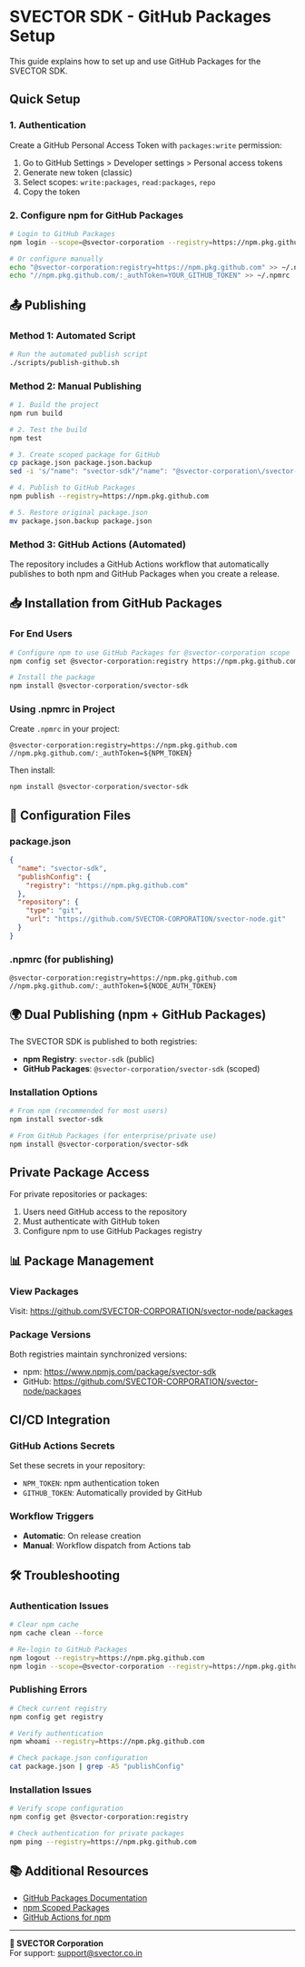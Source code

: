 # SVECTOR SDK - GitHub Packages Setup

This guide explains how to set up and use GitHub Packages for the SVECTOR SDK.

## Quick Setup

### 1. Authentication

Create a GitHub Personal Access Token with `packages:write` permission:

1. Go to GitHub Settings > Developer settings > Personal access tokens
2. Generate new token (classic)
3. Select scopes: `write:packages`, `read:packages`, `repo`
4. Copy the token

### 2. Configure npm for GitHub Packages

```bash
# Login to GitHub Packages
npm login --scope=@svector-corporation --registry=https://npm.pkg.github.com

# Or configure manually
echo "@svector-corporation:registry=https://npm.pkg.github.com" >> ~/.npmrc
echo "//npm.pkg.github.com/:_authToken=YOUR_GITHUB_TOKEN" >> ~/.npmrc
```

## 📤 Publishing

### Method 1: Automated Script

```bash
# Run the automated publish script
./scripts/publish-github.sh
```

### Method 2: Manual Publishing

```bash
# 1. Build the project
npm run build

# 2. Test the build
npm test

# 3. Create scoped package for GitHub
cp package.json package.json.backup
sed -i 's/"name": "svector-sdk"/"name": "@svector-corporation\/svector-sdk"/' package.json

# 4. Publish to GitHub Packages
npm publish --registry=https://npm.pkg.github.com

# 5. Restore original package.json
mv package.json.backup package.json
```

### Method 3: GitHub Actions (Automated)

The repository includes a GitHub Actions workflow that automatically publishes to both npm and GitHub Packages when you create a release.

## 📥 Installation from GitHub Packages

### For End Users

```bash
# Configure npm to use GitHub Packages for @svector-corporation scope
npm config set @svector-corporation:registry https://npm.pkg.github.com

# Install the package
npm install @svector-corporation/svector-sdk
```

### Using .npmrc in Project

Create `.npmrc` in your project:

```
@svector-corporation:registry=https://npm.pkg.github.com
//npm.pkg.github.com/:_authToken=${NPM_TOKEN}
```

Then install:

```bash
npm install @svector-corporation/svector-sdk
```

## 🔧 Configuration Files

### package.json
```json
{
  "name": "svector-sdk",
  "publishConfig": {
    "registry": "https://npm.pkg.github.com"
  },
  "repository": {
    "type": "git",
    "url": "https://github.com/SVECTOR-CORPORATION/svector-node.git"
  }
}
```

### .npmrc (for publishing)
```
@svector-corporation:registry=https://npm.pkg.github.com
//npm.pkg.github.com/:_authToken=${NODE_AUTH_TOKEN}
```

## 🌍 Dual Publishing (npm + GitHub Packages)

The SVECTOR SDK is published to both registries:

- **npm Registry**: `svector-sdk` (public)
- **GitHub Packages**: `@svector-corporation/svector-sdk` (scoped)

### Installation Options

```bash
# From npm (recommended for most users)
npm install svector-sdk

# From GitHub Packages (for enterprise/private use)
npm install @svector-corporation/svector-sdk
```

## Private Package Access

For private repositories or packages:

1. Users need GitHub access to the repository
2. Must authenticate with GitHub token
3. Configure npm to use GitHub Packages registry

## 📊 Package Management

### View Packages

Visit: https://github.com/SVECTOR-CORPORATION/svector-node/packages

### Package Versions

Both registries maintain synchronized versions:

- npm: https://www.npmjs.com/package/svector-sdk
- GitHub: https://github.com/SVECTOR-CORPORATION/svector-node/packages

## CI/CD Integration

### GitHub Actions Secrets

Set these secrets in your repository:

- `NPM_TOKEN`: npm authentication token
- `GITHUB_TOKEN`: Automatically provided by GitHub

### Workflow Triggers

- **Automatic**: On release creation
- **Manual**: Workflow dispatch from Actions tab

## 🛠️ Troubleshooting

### Authentication Issues

```bash
# Clear npm cache
npm cache clean --force

# Re-login to GitHub Packages
npm logout --registry=https://npm.pkg.github.com
npm login --scope=@svector-corporation --registry=https://npm.pkg.github.com
```

### Publishing Errors

```bash
# Check current registry
npm config get registry

# Verify authentication
npm whoami --registry=https://npm.pkg.github.com

# Check package.json configuration
cat package.json | grep -A5 "publishConfig"
```

### Installation Issues

```bash
# Verify scope configuration
npm config get @svector-corporation:registry

# Check authentication for private packages
npm ping --registry=https://npm.pkg.github.com
```

## 📚 Additional Resources

- [GitHub Packages Documentation](https://docs.github.com/en/packages)
- [npm Scoped Packages](https://docs.npmjs.com/cli/v7/using-npm/scope)
- [GitHub Actions for npm](https://docs.github.com/en/actions/publishing-packages/publishing-nodejs-packages)

---

**🏢 SVECTOR Corporation**  
For support: support@svector.co.in
